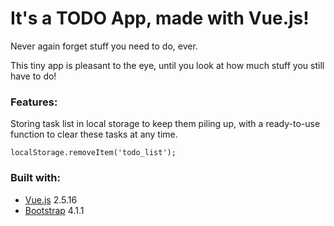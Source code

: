# It's a TODO App, made with Vue.js!
Never again forget stuff you need to do, ever.

This tiny app is pleasant to the eye, until you look at how much stuff you still have to do!

### Features:
Storing task list in local storage to keep them piling up, with a ready-to-use function
to clear these tasks at any time.

```
localStorage.removeItem('todo_list');
```

### Built with:
- [Vue.js](https://vuejs.org/) 2.5.16
- [Bootstrap](https://getbootstrap.com/) 4.1.1
